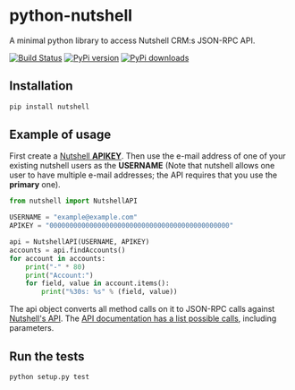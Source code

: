 # python-nutshell
A minimal python library to access Nutshell CRM:s JSON-RPC API.

[![Build Status](https://travis-ci.org/EmilStenstrom/python-nutshell.svg?branch=master)](https://travis-ci.org/EmilStenstrom/python-nutshell)
[![PyPi version](https://img.shields.io/pypi/v/nutshell.svg)](https://pypi.python.org/pypi/nutshell/)
[![PyPi downloads](https://img.shields.io/pypi/dm/nutshell.svg)](https://pypi.python.org/pypi/nutshell/)

## Installation

```bash
pip install nutshell
```

## Example of usage
First create a [Nutshell **APIKEY**](http://www.import2.com/questions/235-how-do-i-get-nutshell-crm-api-key). Then use the e-mail address of one of your existing nutshell users as the **USERNAME** (Note that nutshell allows one user to have multiple e-mail addresses; the API requires that you use the **primary** one).

```python
from nutshell import NutshellAPI

USERNAME = "example@example.com"
APIKEY = "000000000000000000000000000000000000000000000"

api = NutshellAPI(USERNAME, APIKEY)
accounts = api.findAccounts()
for account in accounts:
    print("-" * 80)
    print("Account:")
    for field, value in account.items():
        print("%30s: %s" % (field, value))
```

The api object converts all method calls on it to JSON-RPC calls against [Nutshell's API](https://www.nutshell.com/api/). The [API documentation has a list possible calls](https://www.nutshell.com/api/detail/class_core.html), including parameters.

## Run the tests

```bash
python setup.py test
```

